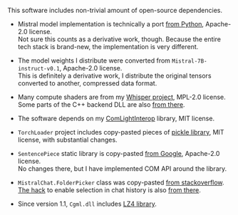 ﻿This software includes non-trivial amount of open-source dependencies.

* Mistral model implementation is technically a port [from Python](https://github.com/mistralai/mistral-src), Apache-2.0 license.<br/>
  Not sure this counts as a derivative work, though.
  Because the entire tech stack is brand-new, the implementation is very different.

* The model weights I distribute were converted from `Mistral-7B-instruct-v0.1`, Apache-2.0 license.<br/>
  This is definitely a derivative work, I distribute the original tensors converted to another, compressed data format.

* Many compute shaders are from my [Whisper project](https://github.com/Const-me/Whisper/tree/master/ComputeShaders), MPL-2.0 license.<br/>
  Some parts of the C++ backend DLL are also [from there](https://github.com/Const-me/Whisper/tree/master/Whisper).

* The software depends on my [ComLightInterop](https://github.com/Const-me/ComLightInterop) library, MIT license.

* `TorchLoader` project includes copy-pasted pieces of [pickle library](https://github.com/irmen/pickle), MIT license, with substantial changes.

* `SentencePiece` static library is copy-pasted [from Google](https://github.com/google/sentencepiece), Apache-2.0 license.<br/>
  No changes there, but I have implemented COM API around the library.

* `MistralChat.FolderPicker` class was copy-pasted [from stackoverflow](https://stackoverflow.com/a/66187224/126995).<br/>
  [The hack](https://github.com/Const-me/Cgml/blob/master/Mistral/MistralChat/Utils/SelectableTextBlock.cs) to enable selection in chat history is also [from there](https://stackoverflow.com/a/45627524/126995).

* Since version 1.1, `Cgml.dll` includes [LZ4 library](https://github.com/lz4/lz4).